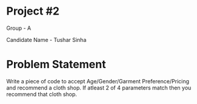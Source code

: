 # Project #2

Group - A

Candidate Name - Tushar Sinha

# Problem Statement

Write a piece of code to accept Age/Gender/Garment Preference/Pricing and recommend a cloth shop. If atleast 2 of 4 parameters match then you recommend that cloth shop.
